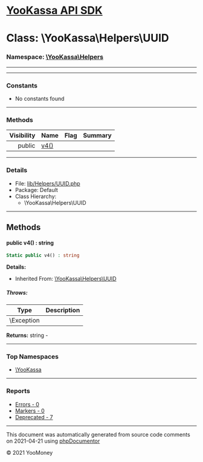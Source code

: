 # [YooKassa API SDK](../home.md)

# Class: \YooKassa\Helpers\UUID
### Namespace: [\YooKassa\Helpers](../namespaces/yookassa-helpers.md)
---
---
### Constants
* No constants found
---
### Methods
| Visibility | Name | Flag | Summary |
| ----------:| ---- | ---- | ------- |
| public | [v4()](../classes/YooKassa-Helpers-UUID.md#method_v4) |  |  |
---
### Details
* File: [lib/Helpers/UUID.php](../../lib/Helpers/UUID.php)
* Package: Default
* Class Hierarchy:
  * \YooKassa\Helpers\UUID

---
## Methods
<a name="method_v4" class="anchor"></a>
#### public v4() : string

```php
Static public v4() : string
```

**Details:**
* Inherited From: [\YooKassa\Helpers\UUID](../classes/YooKassa-Helpers-UUID.md)
##### Throws:
| Type | Description |
| ---- | ----------- |
| \Exception |  |

**Returns:** string - 



---

### Top Namespaces

* [\YooKassa](../namespaces/yookassa.md)

---

### Reports
* [Errors - 0](../reports/errors.md)
* [Markers - 0](../reports/markers.md)
* [Deprecated - 7](../reports/deprecated.md)

---

This document was automatically generated from source code comments on 2021-04-21 using [phpDocumentor](http://www.phpdoc.org/)

&copy; 2021 YooMoney
